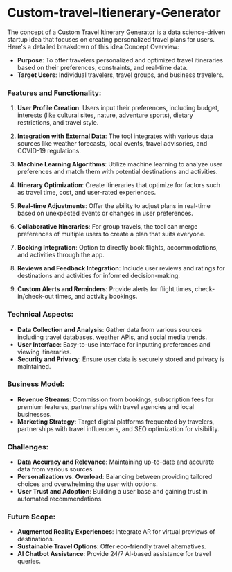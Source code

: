 # Custom-travel-Itienerary-Generator
The concept of a Custom Travel Itinerary Generator is a data science-driven startup idea that focuses on creating personalized travel plans for users. Here's a detailed breakdown of this idea
Concept Overview:
- **Purpose**: To offer travelers personalized and optimized travel itineraries based on their preferences, constraints, and real-time data.
- **Target Users**: Individual travelers, travel groups, and business travelers.

### Features and Functionality:
1. **User Profile Creation**: Users input their preferences, including budget, interests (like cultural sites, nature, adventure sports), dietary restrictions, and travel style.
   
2. **Integration with External Data**: The tool integrates with various data sources like weather forecasts, local events, travel advisories, and COVID-19 regulations.

3. **Machine Learning Algorithms**: Utilize machine learning to analyze user preferences and match them with potential destinations and activities.

4. **Itinerary Optimization**: Create itineraries that optimize for factors such as travel time, cost, and user-rated experiences.

5. **Real-time Adjustments**: Offer the ability to adjust plans in real-time based on unexpected events or changes in user preferences.

6. **Collaborative Itineraries**: For group travels, the tool can merge preferences of multiple users to create a plan that suits everyone.

7. **Booking Integration**: Option to directly book flights, accommodations, and activities through the app.

8. **Reviews and Feedback Integration**: Include user reviews and ratings for destinations and activities for informed decision-making.

9. **Custom Alerts and Reminders**: Provide alerts for flight times, check-in/check-out times, and activity bookings.

### Technical Aspects:
- **Data Collection and Analysis**: Gather data from various sources including travel databases, weather APIs, and social media trends.
- **User Interface**: Easy-to-use interface for inputting preferences and viewing itineraries.
- **Security and Privacy**: Ensure user data is securely stored and privacy is maintained.

### Business Model:
- **Revenue Streams**: Commission from bookings, subscription fees for premium features, partnerships with travel agencies and local businesses.
- **Marketing Strategy**: Target digital platforms frequented by travelers, partnerships with travel influencers, and SEO optimization for visibility.

### Challenges:
- **Data Accuracy and Relevance**: Maintaining up-to-date and accurate data from various sources.
- **Personalization vs. Overload**: Balancing between providing tailored choices and overwhelming the user with options.
- **User Trust and Adoption**: Building a user base and gaining trust in automated recommendations.

### Future Scope:
- **Augmented Reality Experiences**: Integrate AR for virtual previews of destinations.
- **Sustainable Travel Options**: Offer eco-friendly travel alternatives.
- **AI Chatbot Assistance**: Provide 24/7 AI-based assistance for travel queries.
